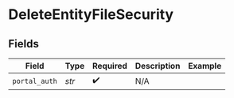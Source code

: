 # DeleteEntityFileSecurity


## Fields

| Field              | Type               | Required           | Description        | Example            |
| ------------------ | ------------------ | ------------------ | ------------------ | ------------------ |
| `portal_auth`      | *str*              | :heavy_check_mark: | N/A                |                    |